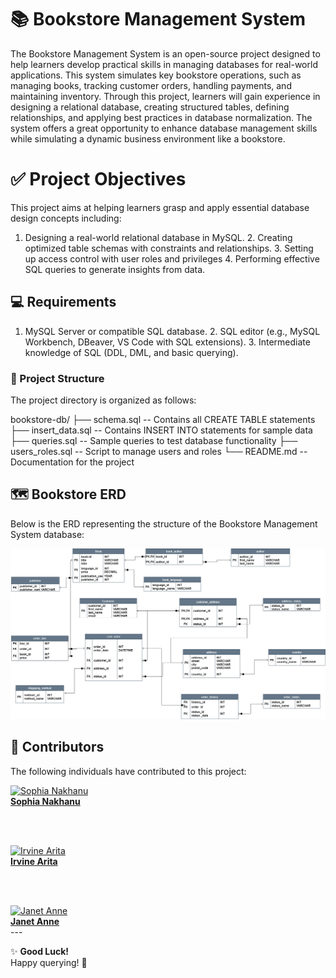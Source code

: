 # 📚 Bookstore Management System 

The Bookstore Management System is an open-source project designed to help learners develop practical skills in managing databases for real-world applications. This system simulates key bookstore operations, such as managing books, tracking customer orders, handling payments, and maintaining inventory. Through this project, learners will gain experience in designing a relational database, creating structured tables, defining relationships, and applying best practices in database normalization. The system offers a great opportunity to enhance database management skills while simulating a dynamic business environment like a bookstore.

# ✅ Project Objectives
This project aims at helping learners grasp and apply essential database design concepts including:

1. Designing a real-world relational database in MySQL.
    2. Creating optimized table schemas with constraints and relationships.
    3. Setting up access control with user roles and privileges
    4. Performing effective SQL queries to generate insights from data.
    
## 💻 Requirements

1. MySQL Server or compatible SQL database.
    2. SQL editor (e.g., MySQL Workbench, DBeaver, VS Code with SQL extensions).
    3. Intermediate knowledge of SQL (DDL, DML, and basic querying).


### 📂 Project Structure
The project directory is organized as follows:

bookstore-db/
├── schema.sql           -- Contains all CREATE TABLE statements
├── insert_data.sql      -- Contains INSERT INTO statements for sample data
├── queries.sql          -- Sample queries to test database functionality
├── users_roles.sql      -- Script to manage users and roles
└── README.md            -- Documentation for the project

## 🗺️ Bookstore ERD
Below is the ERD representing the structure of the Bookstore Management System database:

![ERD Diagram](Assets/ERD.png)



## 👥 Contributors
The following individuals have contributed to this project:

<div>
<a href="https://github.com/nakhanu" target="_blank">
  <img src="https://avatars.githubusercontent.com/u/131362156?v=4" width="100px" alt="Sophia Nakhanu"/>
  <br />
  <b>Sophia Nakhanu</b>
</a>

<br /><br />

<a href="https://github.com/IrvineArita" target="_blank">
  <img src="https://avatars.githubusercontent.com/u/104714190?v=4" width="100px" alt="Irvine Arita"/>
  <br />
  <b>Irvine Arita</b>
</a>

<br /><br />

<a href="https://github.com/Janeanny1" target="_blank">
  <img src="https://avatars.githubusercontent.com/u/158290260?v=4" width="100px" alt="Janet Anne"/>
  <br />
  <b>Janet Anne</b>
</a>

</div>
---

✨ **Good Luck!**  
Happy querying! 🚀










